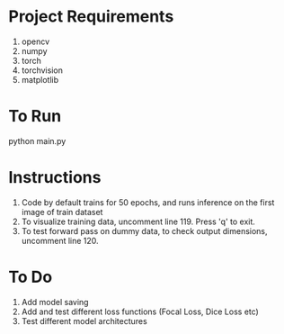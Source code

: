 # Project Requirements
1) opencv
2) numpy
3) torch
4) torchvision
5) matplotlib


# To Run
python main.py


# Instructions
1) Code by default trains for 50 epochs, and runs inference on the first image of train dataset
2) To visualize training data, uncomment line 119. Press 'q' to exit.
3) To test forward pass on dummy data, to check output dimensions, uncomment line 120.


# To Do
1) Add model saving
2) Add and test different loss functions (Focal Loss, Dice Loss etc)
3) Test different model architectures